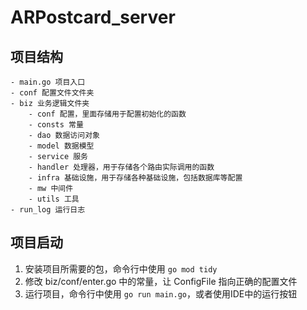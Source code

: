 # ARPostcard_server

## 项目结构
```text
- main.go 项目入口
- conf 配置文件文件夹
- biz 业务逻辑文件夹
    - conf 配置，里面存储用于配置初始化的函数
    - consts 常量
    - dao 数据访问对象
    - model 数据模型
    - service 服务
    - handler 处理器，用于存储各个路由实际调用的函数
    - infra 基础设施，用于存储各种基础设施，包括数据库等配置
    - mw 中间件
    - utils 工具
- run_log 运行日志
```

## 项目启动
1. 安装项目所需要的包，命令行中使用 `go mod tidy`
2. 修改 biz/conf/enter.go 中的常量，让 ConfigFile 指向正确的配置文件
3. 运行项目，命令行中使用 `go run main.go`，或者使用IDE中的运行按钮